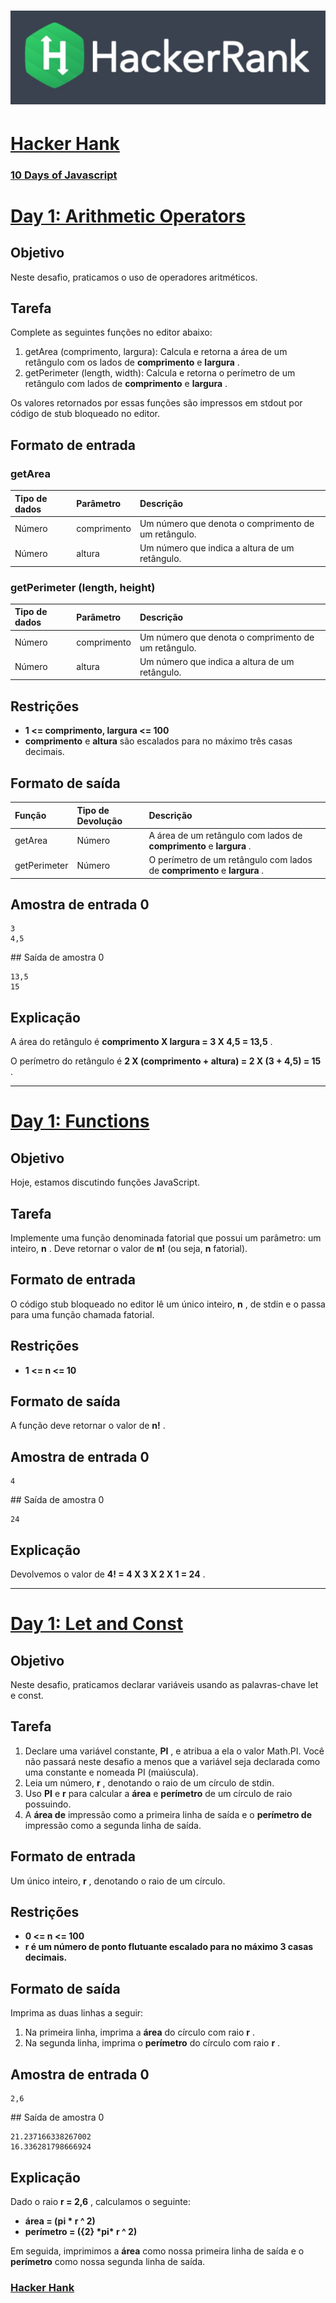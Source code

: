 # ![hackerrank](../../hackerrank.jpg)

# [Hacker Hank](https://github.com/kakanew/Hacker_Hank)

### [10 Days of Javascript](https://github.com/kakanew/Hacker_Hank/tree/master/10_Days_of_Javascript)

# [Day 1: Arithmetic Operators](https://github.com/kakanew/Hacker_Hank/blob/master/10_Days_of_Javascript/Day_1/Day_1_Arithmetic_Operators.js)

## Objetivo

Neste desafio, praticamos o uso de operadores aritméticos.

## Tarefa

Complete as seguintes funções no editor abaixo:

1. getArea (comprimento, largura): Calcula e retorna a área de um retângulo com os lados de **comprimento** e **largura** .
2. getPerimeter (length, width): Calcula e retorna o perímetro de um retângulo com lados de **comprimento** e **largura** .

Os valores retornados por essas funções são impressos em stdout por código de stub bloqueado no editor.

## Formato de entrada

### getArea

| Tipo de dados | Parâmetro   | Descrição                                           |
| :------------ | :---------- | :-------------------------------------------------- |
| Número        | comprimento | Um número que denota o comprimento de um retângulo. |
| Número        | altura      | Um número que indica a altura de um retângulo.      |

### getPerimeter (length, height)

| Tipo de dados | Parâmetro   | Descrição                                           |
| :------------ | :---------- | :-------------------------------------------------- |
| Número        | comprimento | Um número que denota o comprimento de um retângulo. |
| Número        | altura      | Um número que indica a altura de um retângulo.      |

## Restrições

- **1 <= comprimento, largura <= 100**
- **comprimento** e **altura** são escalados para no máximo três casas decimais.

## Formato de saída

| Função       | Tipo de Devolução | Descrição                                                    |
| :----------- | :---------------- | :----------------------------------------------------------- |
| getArea      | Número            | A área de um retângulo com lados de **comprimento** e **largura** . |
| getPerimeter | Número            | O perímetro de um retângulo com lados de **comprimento** e **largura** . |

## Amostra de entrada 0

```
3 
4,5
```

\## Saída de amostra 0

```
13,5 
15
```

## Explicação

A área do retângulo é **comprimento X largura = 3 X 4,5 = 13,5** .

O perímetro do retângulo é **2 X (comprimento + altura) = 2 X (3 + 4,5) = 15** .

------

# [Day 1: Functions](https://github.com/kakanew/Hacker_Hank/blob/master/10_Days_of_Javascript/Day_1/Day_1_Functions.js)

## Objetivo

Hoje, estamos discutindo funções JavaScript.

## Tarefa

Implemente uma função denominada fatorial que possui um parâmetro: um inteiro, **n** . Deve retornar o valor de **n!** (ou seja, **n** fatorial).

## Formato de entrada

O código stub bloqueado no editor lê um único inteiro, **n** , de stdin e o passa para uma função chamada fatorial.

## Restrições

- **1 <= n <= 10**

## Formato de saída

A função deve retornar o valor de **n!** .

## Amostra de entrada 0

```
4
```

\## Saída de amostra 0

```
24
```

## Explicação

Devolvemos o valor de **4! = 4 X 3 X 2 X 1 = 24** .

------

# [Day 1: Let and Const](https://github.com/kakanew/Hacker_Hank/blob/master/10_Days_of_Javascript/Day_1/Day_1_Let_and_Const.js)

## Objetivo

Neste desafio, praticamos declarar variáveis usando as palavras-chave let e const.

## Tarefa

1. Declare uma variável constante, **PI** , e atribua a ela o valor Math.PI. Você não passará neste desafio a menos que a variável seja declarada como uma constante e nomeada PI (maiúscula).
2. Leia um número, **r** , denotando o raio de um círculo de stdin.
3. Uso **PI** e **r** para calcular a **área** e **perímetro** de um círculo de raio possuindo.
4. A **área de** impressão como a primeira linha de saída e o **perímetro de** impressão como a segunda linha de saída.

## Formato de entrada

Um único inteiro, **r** , denotando o raio de um círculo.

## Restrições

- **0 <= n <= 100**
- **r é um número de ponto flutuante escalado para no máximo 3 casas decimais.**

## Formato de saída

Imprima as duas linhas a seguir:

1. Na primeira linha, imprima a **área** do círculo com raio **r** .
2. Na segunda linha, imprima o **perímetro** do círculo com raio **r** .

## Amostra de entrada 0

```
2,6
```

\## Saída de amostra 0

```
21.237166338267002 
16.336281798666924
```

## Explicação

Dado o raio **r = 2,6** , calculamos o seguinte:

- **área = (pi \* r ^ 2)**
- **perímetro = ({2} \*pi\* r ^ 2)**

Em seguida, imprimimos a **área** como nossa primeira linha de saída e o **perímetro** como nossa segunda linha de saída.

### [Hacker Hank](https://github.com/kakanew/Hacker_Hank)